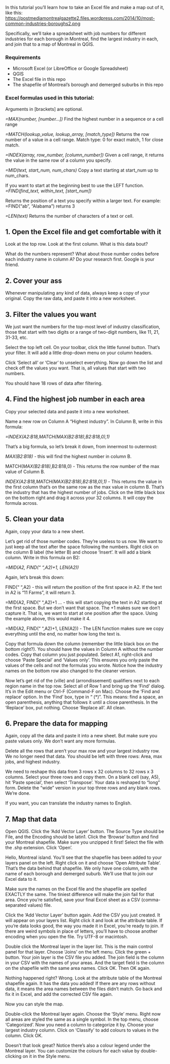 In this tutorial you’ll learn how to take an Excel file and make a map out of it, like this:
https://postmediamontrealgazette2.files.wordpress.com/2014/10/most-common-industries-boroughs2.png

Specifically, we’ll take a spreadsheet with job numbers for different industries for each borough in Montreal, find the largest industry in each, and join that to a map of Montreal in QGIS.

### Requirements
* Microsoft Excel (or LibreOffice or Google Spreadsheet)
* QGIS
* The Excel file in this repo
* The shapefile of Montreal’s borough and demerged suburbs in this repo

### Excel formulas used in this tutorial:

Arguments in [brackets] are optional.

*=MAX(number, [number…])*
Find the highest number in a sequence or a cell range

*=MATCH(lookup_value, lookup_array, [match_type])*
Returns the row number of a value in a cell range. 
Match type: 0 for exact match, 1 for close match.

*=INDEX(array, row_number, [column_number])*
Given a cell range, it returns the value in the same row of a column you specify.

*=MID(text, start_num, num_chars)*
Copy a text starting at start_num up to num_chars.

If you want to start at the beginning best to use the LEFT function.
*=FIND(find_text, within_text, [start_num])*

Returns the position of a text you specify within a larger text. For example:
	=FIND(“ab”, “Alabama”)  returns 3
	
*=LEN(text)*
Returns the number of characters of a text or cell.


## 1. Open the Excel file and get comfortable with it

Look at the top row. Look at the first column. What is this data bout?

What do the numbers represent? What about those number codes before each industry name in column A? Do your research first. Google is your friend.

## 2.  Cover your ass

Whenever manipulating any kind of data, always keep a copy of your original. Copy the raw data, and paste it into a new worksheet.

## 3. Filter the values you want

We just want the numbers for the top-most level of industry classification, those that start with two digits or a range of two-digit numbers, like 11, 21, 31-33, etc.

Select the top left cell. On your toolbar, click the little funnel button. That’s your filter. It will add a little drop-down menu on your column headers.

Click ‘Select all’ or ‘Clear’ to unselect everything. Now go down the list and check off the values you want. That is, all values that start with two numbers.

You should have 18 rows of data after filtering.

## 4. Find the highest job number in each area

Copy your selected data and paste it into a new worksheet.

Name a new row on Column A “Highest industry”. In Column B, write in this formula:

*=INDEX($A$2:B18,MATCH(MAX(B2:B18),B2:B18,0),1)*

That’s a big formula, so let’s break it down, from innermost to outermost:

*MAX(B2:B18)*  - this will find the highest number in column B.

MATCH(*MAX(B2:B18)*,B2:B18,0)   -  This returns the row number of the max value of Column B.

*INDEX($A$2:B18,*MATCH(*MAX(B2:B18)*,B2:B18,0)*,1)*  - This returns the value in the first column that’s on the same row as the max value in column B. That’s the industry that has the highest number of jobs.
Click on the little black box on the bottom right and drag it across your 32 columns. It will copy the formula across.

## 5. Clean your data

Again, copy your data to a new sheet.

Let’s get rid of those number codes. They’re useless to us now. We want to just keep all the text after the space following the numbers.
Right click on the column B label (the letter B) and choose ‘Insert’. It will add a blank column. Write in this formula on B2:

*=MID(A2, FIND(“ “,A2)+1, LEN(A2))*

Again, let’s break this down:

FIND(“ “,A2)  - this will return the position of the first space in A2. If the text in A2 is “11 Farms”, it will return 3.

=MID(A2, FIND(“ “,A2)+1  …   -  this will start copying the text in A2 starting at the first space. But we don’t want that space. The +1 makes sure we don’t capture it. That is, we want to start at one position after the space. Using the example above, this would make it 4.

=MID(A2, FIND(“ “,A2)+1, LEN(A2))  - The LEN function makes sure we copy everything until the end, no matter how long the text is.

Copy that formula down the column (remember the little black box on the bottom right?). You should have the values in Column A without the number codes. Copy that column you just populated. Select A1, right-click and choose ‘Paste Special’ and ‘Values only’. This ensures you only paste the values of the cells and not the formulas you wrote.
Notice how the industry names on the bottom row also changed to the cleaner version.

Now let’s get rid of the (ville) and (arrondissement) qualifiers next to each region name in the top row. Select all of Row 1 and bring up the ‘Find’ dialog. It’s in the Edit menu or Ctrl-F (Command-F on Mac).
Choose the ‘Find and replace’ option. In the ‘Find’ box, type in “ (*)”. This means: find a space, an open parenthesis, anything that follows it until a close parenthesis. In the ‘Replace’ box, put nothing. Choose ‘Replace all’. All clean.

## 6. Prepare the data for mapping

Again, copy all the data and paste it into a new sheet. But make sure you paste values only. We don’t want any more formulas.

Delete all the rows that aren’t your max row and your largest industry row. We no longer need that data. You should be left with three rows: Area, max jobs, and highest industry.

We need to reshape this data from 3 rows x 32 columns to 32 rows x 3 columns. Select your three rows and copy them. On a blank cell (say, A5), hit ‘Paste special’, then select ‘Transpose’. Your data is reshaped to “long” form. Delete the “wide” version in your top three rows and any blank rows. We’re done.

If you want, you can translate the industry names to English.

## 7. Map that data

Open QGIS. Click the ‘Add Vector Layer’ button. The Source Type should be File, and the Encoding should be latin1. Click the ‘Browse’ button and find your Montreal shapefile. Make sure you unzipped it first! Select the file with the .shp extension. Click ‘Open’.

Hello, Montreal island. You’ll see that the shapefile has been added to your layers panel on the left. Right click on it and choose ‘Open Attribute Table’. That’s the data behind that shapefile. We only have one column, with the name of each borough and demerged suburb. We’ll use that to join our Excel data to it.

Make sure the names on the Excel file and the shapefile are spelled EXACTLY the same. The tiniest difference will make the join fail for that area. Once you’re satisfied, save your final Excel sheet as a CSV (comma-separated values) file.

Click the ‘Add Vector Layer’ button again. Add the CSV you just created. It will appear on your layers list. Right click it and look at the attribute table. If you’re data looks good, the way you made it in Excel, you’re ready to join. If there are weird symbols in place of letters, you’ll have to choose another encoding when you open the file. Try UTF-8 or macintosh.

Double click the Montreal layer in the layer list. This is the main control panel for that layer. Choose ‘Joins’ on the left menu. Click the green + button. Your join layer is the CSV file you added. The join field is the column in your CSV with the names of your areas. And the target field is the column on the shapefile with the same area names. Click OK. Then OK again.

Nothing happened right? Wrong. Look at the attribute table of the Montreal shapefile again. It has the data you added! If there are any rows without data, it means the area names between the files didn’t match. Go back and fix it in Excel, and add the corrected CSV file again.

Now you can style the map.

Double-click the Montreal layer again. Choose the ‘Style’ menu. Right now all areas are styled the same as a single symbol. In the top menu, choose ‘Categorized’. Now you need a column to categorize it by. Choose your largest industry column. Click on ‘Classify’ to add colours to values in the column. Click OK.

Doesn’t that look great? Notice there’s also a colour legend under the Montreal layer. You can customize the colours for each value by double-clicking on it in the Style menu.

